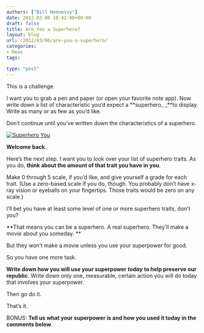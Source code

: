 ```yaml
---
authors: ["Bill Hennessy"]
date: 2012-03-06 10:42:00+00:00
draft: false
title: Are You a Superhero?
layout: blog
url: /2012/03/06/are-you-a-superhero/
categories:
- News
tags:

type: "post"
---
```


This is a challenge. 

 

I want you to grab a pen and paper (or open your favorite note app). Now write down a list of characteristic you’d expect a **superhero_ _**to display. Write as many or as few as you’d like.

 

Don’t continue until you’ve written down the characteristics of a superhero. 

 

[![Superhero You](https://ludicrite.files.wordpress.com/2012/03/superhero_thumb.jpg)
](https://ludicrite.files.wordpress.com/2012/03/superhero.jpg)

 

**Welcome back.**

 

Here’s the next step. I want you to look over your list of superhero traits. As you do, **think about the amount of that trait you have in you**. 

 

Make 0 through 5 scale, if you’d like, and give yourself a grade for each trait. (Use a zero-based scale if you do, though. You probably don’t have x-ray vision or eyeballs on your fingertips. Those traits would be zero on any scale.)

 

I’ll bet you have at least some level of one or more superhero traits, don’t you? 

 

**That means you can be a superhero. A real superhero. They’ll make a movie about you someday. **

 

But they won’t make a movie unless you use your superpower for good.

 

So you have one more task.

 

**Write down how you will use your superpower _today_ to help preserve our republic**. Write down only one, measurable, certain action you will do today that involves your superpower. 

 

Then go do it.

 

That’s it. 

 

BONUS: **Tell us what your superpower is and how you used it today in the comments below**.
